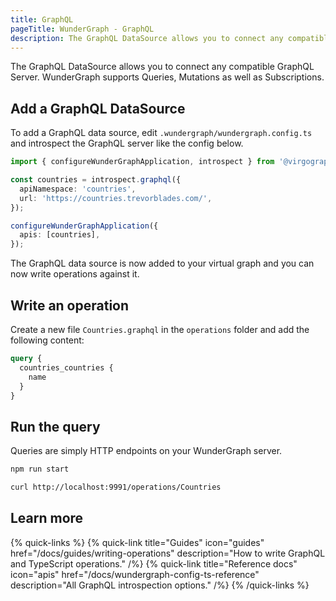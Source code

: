 ```yaml
---
title: GraphQL
pageTitle: WunderGraph - GraphQL
description: The GraphQL DataSource allows you to connect any compatible GraphQL Server.
---
```


The GraphQL DataSource allows you to connect any compatible GraphQL Server.
WunderGraph supports Queries, Mutations as well as Subscriptions.

## Add a GraphQL DataSource

To add a GraphQL data source, edit `.wundergraph/wundergraph.config.ts` and introspect the GraphQL server like the config below.

```typescript
import { configureWunderGraphApplication, introspect } from '@virgograph/sdk';

const countries = introspect.graphql({
  apiNamespace: 'countries',
  url: 'https://countries.trevorblades.com/',
});

configureWunderGraphApplication({
  apis: [countries],
});
```

The GraphQL data source is now added to your virtual graph and you can now write operations against it.

## Write an operation

Create a new file `Countries.graphql` in the `operations` folder and add the following content:

```graphql
query {
  countries_countries {
    name
  }
}
```

## Run the query

Queries are simply HTTP endpoints on your WunderGraph server.

```bash
npm run start

curl http://localhost:9991/operations/Countries
```

## Learn more

{% quick-links %}
{% quick-link title="Guides" icon="guides" href="/docs/guides/writing-operations" description="How to write GraphQL and TypeScript operations." /%}
{% quick-link title="Reference docs" icon="apis" href="/docs/wundergraph-config-ts-reference" description="All GraphQL introspection options." /%}
{% /quick-links %}
